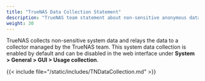 ```yaml
---
title: "TrueNAS Data Collection Statement"
description: "TrueNAS team statement about non-sensitive anonymous data collection."
weight: 30
---
```


TrueNAS collects non-sensitive system data and relays the data to a collector managed by the TrueNAS team.
This system data collection is enabled by default and can be disabled in the web interface under **System > General > GUI > Usage collection**.

{{< include file="/static/includes/TNDataCollection.md" >}}
